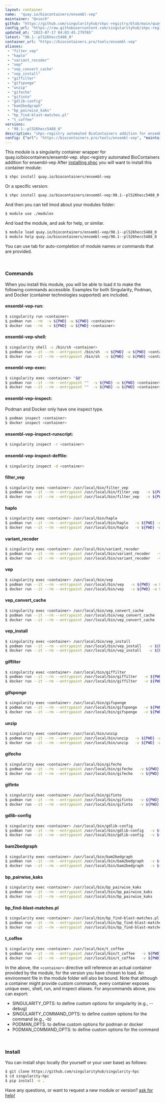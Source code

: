 ```yaml
---
layout: container
name:  "quay.io/biocontainers/ensembl-vep"
maintainer: "@vsoch"
github: "https://github.com/singularityhub/shpc-registry/blob/main/quay.io/biocontainers/ensembl-vep/container.yaml"
config_url: "https://raw.githubusercontent.com/singularityhub/shpc-registry/main/quay.io/biocontainers/ensembl-vep/container.yaml"
updated_at: "2023-07-17 04:03:45.279765"
latest: "98.1--pl526hecc5488_0"
container_url: "https://biocontainers.pro/tools/ensembl-vep"
aliases:
 - "filter_vep"
 - "haplo"
 - "variant_recoder"
 - "vep"
 - "vep_convert_cache"
 - "vep_install"
 - "giffilter"
 - "gifsponge"
 - "unzip"
 - "gifecho"
 - "gifinto"
 - "gdlib-config"
 - "bam2bedgraph"
 - "bp_pairwise_kaks"
 - "bp_find-blast-matches.pl"
 - "t_coffee"
versions:
 - "98.1--pl526hecc5488_0"
description: "shpc-registry automated BioContainers addition for ensembl-vep"
config: {"url": "https://biocontainers.pro/tools/ensembl-vep", "maintainer": "@vsoch", "description": "shpc-registry automated BioContainers addition for ensembl-vep", "latest": {"98.1--pl526hecc5488_0": "sha256:d0c7e20d65a0c58d49589c4fccc6fed5f379001ad4e3f05fe85a727baf2713ad"}, "tags": {"98.1--pl526hecc5488_0": "sha256:d0c7e20d65a0c58d49589c4fccc6fed5f379001ad4e3f05fe85a727baf2713ad"}, "docker": "quay.io/biocontainers/ensembl-vep", "aliases": {"filter_vep": "/usr/local/bin/filter_vep", "haplo": "/usr/local/bin/haplo", "variant_recoder": "/usr/local/bin/variant_recoder", "vep": "/usr/local/bin/vep", "vep_convert_cache": "/usr/local/bin/vep_convert_cache", "vep_install": "/usr/local/bin/vep_install", "giffilter": "/usr/local/bin/giffilter", "gifsponge": "/usr/local/bin/gifsponge", "unzip": "/usr/local/bin/unzip", "gifecho": "/usr/local/bin/gifecho", "gifinto": "/usr/local/bin/gifinto", "gdlib-config": "/usr/local/bin/gdlib-config", "bam2bedgraph": "/usr/local/bin/bam2bedgraph", "bp_pairwise_kaks": "/usr/local/bin/bp_pairwise_kaks", "bp_find-blast-matches.pl": "/usr/local/bin/bp_find-blast-matches.pl", "t_coffee": "/usr/local/bin/t_coffee"}}
---
```


This module is a singularity container wrapper for quay.io/biocontainers/ensembl-vep.
shpc-registry automated BioContainers addition for ensembl-vep
After [installing shpc](#install) you will want to install this container module:


```bash
$ shpc install quay.io/biocontainers/ensembl-vep
```

Or a specific version:

```bash
$ shpc install quay.io/biocontainers/ensembl-vep:98.1--pl526hecc5488_0
```

And then you can tell lmod about your modules folder:

```bash
$ module use ./modules
```

And load the module, and ask for help, or similar.

```bash
$ module load quay.io/biocontainers/ensembl-vep/98.1--pl526hecc5488_0
$ module help quay.io/biocontainers/ensembl-vep/98.1--pl526hecc5488_0
```

You can use tab for auto-completion of module names or commands that are provided.

<br>

### Commands

When you install this module, you will be able to load it to make the following commands accessible.
Examples for both Singularity, Podman, and Docker (container technologies supported) are included.

#### ensembl-vep-run:

```bash
$ singularity run <container>
$ podman run --rm  -v ${PWD} -w ${PWD} <container>
$ docker run --rm  -v ${PWD} -w ${PWD} <container>
```

#### ensembl-vep-shell:

```bash
$ singularity shell -s /bin/sh <container>
$ podman run --it --rm --entrypoint /bin/sh  -v ${PWD} -w ${PWD} <container>
$ docker run --it --rm --entrypoint /bin/sh  -v ${PWD} -w ${PWD} <container>
```

#### ensembl-vep-exec:

```bash
$ singularity exec <container> "$@"
$ podman run --it --rm --entrypoint ""  -v ${PWD} -w ${PWD} <container> "$@"
$ docker run --it --rm --entrypoint ""  -v ${PWD} -w ${PWD} <container> "$@"
```

#### ensembl-vep-inspect:

Podman and Docker only have one inspect type.

```bash
$ podman inspect <container>
$ docker inspect <container>
```

#### ensembl-vep-inspect-runscript:

```bash
$ singularity inspect -r <container>
```

#### ensembl-vep-inspect-deffile:

```bash
$ singularity inspect -d <container>
```


#### filter_vep

```bash
$ singularity exec <container> /usr/local/bin/filter_vep
$ podman run --it --rm --entrypoint /usr/local/bin/filter_vep   -v ${PWD} -w ${PWD} <container> -c " $@"
$ docker run --it --rm --entrypoint /usr/local/bin/filter_vep   -v ${PWD} -w ${PWD} <container> -c " $@"
```


#### haplo

```bash
$ singularity exec <container> /usr/local/bin/haplo
$ podman run --it --rm --entrypoint /usr/local/bin/haplo   -v ${PWD} -w ${PWD} <container> -c " $@"
$ docker run --it --rm --entrypoint /usr/local/bin/haplo   -v ${PWD} -w ${PWD} <container> -c " $@"
```


#### variant_recoder

```bash
$ singularity exec <container> /usr/local/bin/variant_recoder
$ podman run --it --rm --entrypoint /usr/local/bin/variant_recoder   -v ${PWD} -w ${PWD} <container> -c " $@"
$ docker run --it --rm --entrypoint /usr/local/bin/variant_recoder   -v ${PWD} -w ${PWD} <container> -c " $@"
```


#### vep

```bash
$ singularity exec <container> /usr/local/bin/vep
$ podman run --it --rm --entrypoint /usr/local/bin/vep   -v ${PWD} -w ${PWD} <container> -c " $@"
$ docker run --it --rm --entrypoint /usr/local/bin/vep   -v ${PWD} -w ${PWD} <container> -c " $@"
```


#### vep_convert_cache

```bash
$ singularity exec <container> /usr/local/bin/vep_convert_cache
$ podman run --it --rm --entrypoint /usr/local/bin/vep_convert_cache   -v ${PWD} -w ${PWD} <container> -c " $@"
$ docker run --it --rm --entrypoint /usr/local/bin/vep_convert_cache   -v ${PWD} -w ${PWD} <container> -c " $@"
```


#### vep_install

```bash
$ singularity exec <container> /usr/local/bin/vep_install
$ podman run --it --rm --entrypoint /usr/local/bin/vep_install   -v ${PWD} -w ${PWD} <container> -c " $@"
$ docker run --it --rm --entrypoint /usr/local/bin/vep_install   -v ${PWD} -w ${PWD} <container> -c " $@"
```


#### giffilter

```bash
$ singularity exec <container> /usr/local/bin/giffilter
$ podman run --it --rm --entrypoint /usr/local/bin/giffilter   -v ${PWD} -w ${PWD} <container> -c " $@"
$ docker run --it --rm --entrypoint /usr/local/bin/giffilter   -v ${PWD} -w ${PWD} <container> -c " $@"
```


#### gifsponge

```bash
$ singularity exec <container> /usr/local/bin/gifsponge
$ podman run --it --rm --entrypoint /usr/local/bin/gifsponge   -v ${PWD} -w ${PWD} <container> -c " $@"
$ docker run --it --rm --entrypoint /usr/local/bin/gifsponge   -v ${PWD} -w ${PWD} <container> -c " $@"
```


#### unzip

```bash
$ singularity exec <container> /usr/local/bin/unzip
$ podman run --it --rm --entrypoint /usr/local/bin/unzip   -v ${PWD} -w ${PWD} <container> -c " $@"
$ docker run --it --rm --entrypoint /usr/local/bin/unzip   -v ${PWD} -w ${PWD} <container> -c " $@"
```


#### gifecho

```bash
$ singularity exec <container> /usr/local/bin/gifecho
$ podman run --it --rm --entrypoint /usr/local/bin/gifecho   -v ${PWD} -w ${PWD} <container> -c " $@"
$ docker run --it --rm --entrypoint /usr/local/bin/gifecho   -v ${PWD} -w ${PWD} <container> -c " $@"
```


#### gifinto

```bash
$ singularity exec <container> /usr/local/bin/gifinto
$ podman run --it --rm --entrypoint /usr/local/bin/gifinto   -v ${PWD} -w ${PWD} <container> -c " $@"
$ docker run --it --rm --entrypoint /usr/local/bin/gifinto   -v ${PWD} -w ${PWD} <container> -c " $@"
```


#### gdlib-config

```bash
$ singularity exec <container> /usr/local/bin/gdlib-config
$ podman run --it --rm --entrypoint /usr/local/bin/gdlib-config   -v ${PWD} -w ${PWD} <container> -c " $@"
$ docker run --it --rm --entrypoint /usr/local/bin/gdlib-config   -v ${PWD} -w ${PWD} <container> -c " $@"
```


#### bam2bedgraph

```bash
$ singularity exec <container> /usr/local/bin/bam2bedgraph
$ podman run --it --rm --entrypoint /usr/local/bin/bam2bedgraph   -v ${PWD} -w ${PWD} <container> -c " $@"
$ docker run --it --rm --entrypoint /usr/local/bin/bam2bedgraph   -v ${PWD} -w ${PWD} <container> -c " $@"
```


#### bp_pairwise_kaks

```bash
$ singularity exec <container> /usr/local/bin/bp_pairwise_kaks
$ podman run --it --rm --entrypoint /usr/local/bin/bp_pairwise_kaks   -v ${PWD} -w ${PWD} <container> -c " $@"
$ docker run --it --rm --entrypoint /usr/local/bin/bp_pairwise_kaks   -v ${PWD} -w ${PWD} <container> -c " $@"
```


#### bp_find-blast-matches.pl

```bash
$ singularity exec <container> /usr/local/bin/bp_find-blast-matches.pl
$ podman run --it --rm --entrypoint /usr/local/bin/bp_find-blast-matches.pl   -v ${PWD} -w ${PWD} <container> -c " $@"
$ docker run --it --rm --entrypoint /usr/local/bin/bp_find-blast-matches.pl   -v ${PWD} -w ${PWD} <container> -c " $@"
```


#### t_coffee

```bash
$ singularity exec <container> /usr/local/bin/t_coffee
$ podman run --it --rm --entrypoint /usr/local/bin/t_coffee   -v ${PWD} -w ${PWD} <container> -c " $@"
$ docker run --it --rm --entrypoint /usr/local/bin/t_coffee   -v ${PWD} -w ${PWD} <container> -c " $@"
```



In the above, the `<container>` directive will reference an actual container provided
by the module, for the version you have chosen to load. An environment file in the
module folder will also be bound. Note that although a container
might provide custom commands, every container exposes unique exec, shell, run, and
inspect aliases. For anycommands above, you can export:

 - SINGULARITY_OPTS: to define custom options for singularity (e.g., --debug)
 - SINGULARITY_COMMAND_OPTS: to define custom options for the command (e.g., -b)
 - PODMAN_OPTS: to define custom options for podman or docker
 - PODMAN_COMMAND_OPTS: to define custom options for the command

<br>

### Install

You can install shpc locally (for yourself or your user base) as follows:

```bash
$ git clone https://github.com/singularityhub/singularity-hpc
$ cd singularity-hpc
$ pip install -e .
```

Have any questions, or want to request a new module or version? [ask for help!](https://github.com/singularityhub/singularity-hpc/issues)